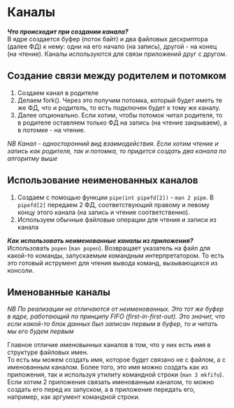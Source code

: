 # Каналы  
***Что происходит при создании канала?***  
В ядре создается буфер (поток байт) и два файловых дескриптора (далее ФД) к нему: одни на его начало (на запись), другой - на конец (на чтение). 
Каналы используются для связи приложений друг с другом.  
## Создание связи между родителем и потомком  
1) Создаем канал в родителе
2) Делаем fork(). Через это получим потомка, который будет иметь те же ФД, что и родитель, то есть подключен будет к тому же каналу.
3) Далее опционально. Если хотим, чтобы потомок читал родителя, то в родителе оставляем только ФД на запись (на чтение закрываем), а в потомке - на чтение.

*NB Канал - односторонний вид взаимодействия. Если хотим чтение и запись как родителя, так и потомка, то придется создать два канала по алгоритму выше*  
## Использование неименованных каналов  
1) Создаем с помощью функции `pipe(int pipefd[2])` - `man 2 pipe`. В `pipefd[2]` передаем 2 ФД, соответствующий правому и левому концу этого канала
(на запись и чтение соответственно). 
2) Используем обычные файловые операции для чтения и записи из канала

***Как использовать неименованные каналы из приложения?***  
Использовать `popen` (`man popen`). Возвращает указатель на файл для какой-то команды, запускаемым командным интерпретатором. 
То есть это готовый иструмент для чтения вывода команд, вызывающихся из консоли.  
## Именованные каналы  
*NB По реализации не отличаются от неименованных. Это тот же буфер в ядре, работающий по принципу FIFO (first-in-first-out). 
Это значит, что если какой-то блок данных был записан первым в буфер, то и читать мы его будем первым*  

Главное отличие именовынных каналов в том, что у них есть имя в структуре файловых имен.  
То есть мы можем создать имя, которое будет связано не с файлом, а с именованным каналом. 
Более того, это имя можно создать как из приложения, так и используя утилиту командной строки (`man 3 mkfifo`).  
Если хотим 2 приложения связать именованным каналом, то можно создать его перед их запуском, а в приложение передать его, например, как аргумент командной строки.  
